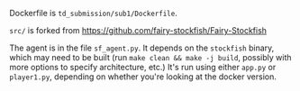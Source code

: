 Dockerfile is `td_submission/sub1/Dockerfile`.

`src/` is forked from <https://github.com/fairy-stockfish/Fairy-Stockfish>

The agent is in the file `sf_agent.py`. It depends on the `stockfish` binary, which may need to be built
(run `make clean && make -j build`, possibly with more options to specify architecture, etc.)
It's run using either `app.py` or `player1.py`, depending on whether you're looking at the 
docker version.
